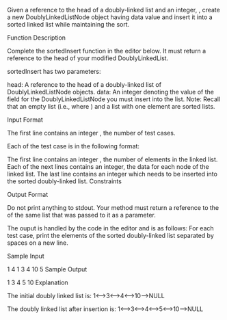 Given a reference to the head of a doubly-linked list and an integer, , create a new DoublyLinkedListNode object having data value  and insert it into a sorted linked list while maintaining the sort.

Function Description

Complete the sortedInsert function in the editor below. It must return a reference to the head of your modified DoublyLinkedList.

sortedInsert has two parameters:

head: A reference to the head of a doubly-linked list of DoublyLinkedListNode objects.
data: An integer denoting the value of the  field for the DoublyLinkedListNode you must insert into the list.
Note: Recall that an empty list (i.e., where ) and a list with one element are sorted lists.

Input Format

The first line contains an integer , the number of test cases.

Each of the test case is in the following format:

The first line contains an integer , the number of elements in the linked list.
Each of the next  lines contains an integer, the data for each node of the linked list.
The last line contains an integer  which needs to be inserted into the sorted doubly-linked list.
Constraints

Output Format

Do not print anything to stdout. Your method must return a reference to the  of the same list that was passed to it as a parameter.

The ouput is handled by the code in the editor and is as follows:
For each test case, print the elements of the sorted doubly-linked list separated by spaces on a new line.

Sample Input

1
4
1
3
4
10
5
Sample Output

1 3 4 5 10
Explanation

The initial doubly linked list is:  1<-->3<-->4<-->10-->NULL

The doubly linked list after insertion is: 1<-->3<-->4<-->5<-->10-->NULL